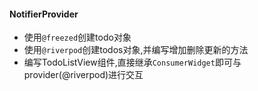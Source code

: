 #### NotifierProvider

- 使用`@freezed`创建todo对象
- 使用`@riverpod`创建todos对象,并编写增加删除更新的方法
- 编写TodoListView组件,直接继承`ConsumerWidget`即可与provider(@riverpod)进行交互